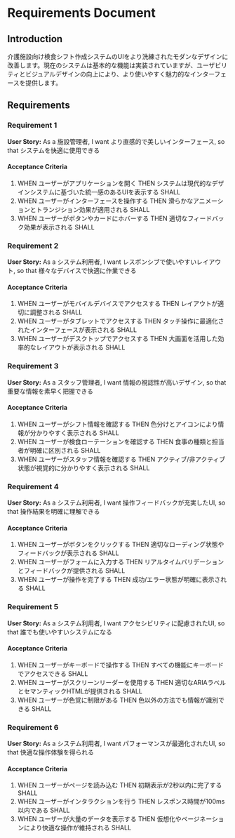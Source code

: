 # Requirements Document

## Introduction

介護施設向け検食シフト作成システムのUIをより洗練されたモダンなデザインに改善します。現在のシステムは基本的な機能は実装されていますが、ユーザビリティとビジュアルデザインの向上により、より使いやすく魅力的なインターフェースを提供します。

## Requirements

### Requirement 1

**User Story:** As a 施設管理者, I want より直感的で美しいインターフェース, so that システムを快適に使用できる

#### Acceptance Criteria

1. WHEN ユーザーがアプリケーションを開く THEN システムは現代的なデザインシステムに基づいた統一感のあるUIを表示する SHALL
2. WHEN ユーザーがインターフェースを操作する THEN 滑らかなアニメーションとトランジション効果が適用される SHALL
3. WHEN ユーザーがボタンやカードにホバーする THEN 適切なフィードバック効果が表示される SHALL

### Requirement 2

**User Story:** As a システム利用者, I want レスポンシブで使いやすいレイアウト, so that 様々なデバイスで快適に作業できる

#### Acceptance Criteria

1. WHEN ユーザーがモバイルデバイスでアクセスする THEN レイアウトが適切に調整される SHALL
2. WHEN ユーザーがタブレットでアクセスする THEN タッチ操作に最適化されたインターフェースが表示される SHALL
3. WHEN ユーザーがデスクトップでアクセスする THEN 大画面を活用した効率的なレイアウトが表示される SHALL

### Requirement 3

**User Story:** As a スタッフ管理者, I want 情報の視認性が高いデザイン, so that 重要な情報を素早く把握できる

#### Acceptance Criteria

1. WHEN ユーザーがシフト情報を確認する THEN 色分けとアイコンにより情報が分かりやすく表示される SHALL
2. WHEN ユーザーが検食ローテーションを確認する THEN 食事の種類と担当者が明確に区別される SHALL
3. WHEN ユーザーがスタッフ情報を確認する THEN アクティブ/非アクティブ状態が視覚的に分かりやすく表示される SHALL

### Requirement 4

**User Story:** As a システム利用者, I want 操作フィードバックが充実したUI, so that 操作結果を明確に理解できる

#### Acceptance Criteria

1. WHEN ユーザーがボタンをクリックする THEN 適切なローディング状態やフィードバックが表示される SHALL
2. WHEN ユーザーがフォームに入力する THEN リアルタイムバリデーションとフィードバックが提供される SHALL
3. WHEN ユーザーが操作を完了する THEN 成功/エラー状態が明確に表示される SHALL

### Requirement 5

**User Story:** As a システム利用者, I want アクセシビリティに配慮されたUI, so that 誰でも使いやすいシステムになる

#### Acceptance Criteria

1. WHEN ユーザーがキーボードで操作する THEN すべての機能にキーボードでアクセスできる SHALL
2. WHEN ユーザーがスクリーンリーダーを使用する THEN 適切なARIAラベルとセマンティックHTMLが提供される SHALL
3. WHEN ユーザーが色覚に制限がある THEN 色以外の方法でも情報が識別できる SHALL

### Requirement 6

**User Story:** As a システム利用者, I want パフォーマンスが最適化されたUI, so that 快適な操作体験を得られる

#### Acceptance Criteria

1. WHEN ユーザーがページを読み込む THEN 初期表示が2秒以内に完了する SHALL
2. WHEN ユーザーがインタラクションを行う THEN レスポンス時間が100ms以内である SHALL
3. WHEN ユーザーが大量のデータを表示する THEN 仮想化やページネーションにより快適な操作が維持される SHALL